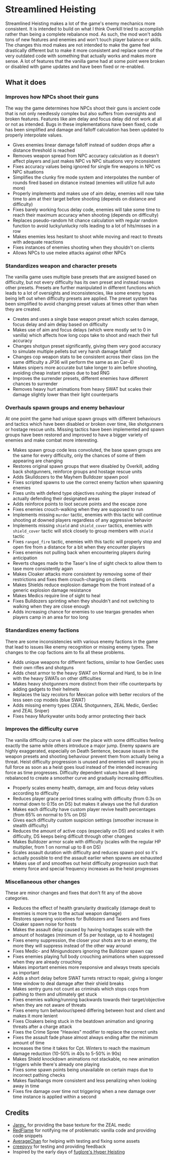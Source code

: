 # Streamlined Heisting

Streamlined Heisting makes a lot of the game's enemy mechanics more consistent. It is intended to build on what I think Overkill tried to accomplish rather than being a complete rebalance mod. As such, the mod won't adds tons of new features and enemies and won't touch player balance or skills. The changes this mod makes are not intended to make the game feel drastically different but to make it more consistent and replace some of the very outdated code with something that actually works and makes more sense. A lot of features that the vanilla game had at some point were broken or disabled with game updates and have been fixed or re-enabled.

## What it does

### Improves how NPCs shoot their guns

The way the game determines how NPCs shoot their guns is ancient code that is not only needlessly complex but also suffers from oversights and broken features. Features like aim delay and focus delay did not work at all or not as intended. Bugs in these implementations have been fixed, code has been simplified and damage and falloff calculation has been updated to properly interpolate values.

- Gives enemies linear damage falloff instead of sudden drops after a distance threshold is reached
- Removes weapon spread from NPC accuracy calculation as it doesn't affect players and just makes NPC vs NPC situations very inconsistent
- Fixes accuracy values being ignored for single fire weapons in NPC vs NPC situations
- Simplifies the clunky fire mode system and interpolates the number of rounds fired based on distance instead (enemies will utilize full auto more)
- Properly implements and makes use of aim delay, enemies will now take time to aim at their target before shooting (depends on distance and difficulty)
- Fixes barely working focus delay code, enemies will take some time to reach their maximum accuracy when shooting (depends on difficulty)
- Replaces pseudo-random hit chance calculation with regular random function to avoid lucky/unlucky rolls leading to a lot of hits/misses in a row
- Makes enemies less hesitant to shoot while moving and react to threats with adequate reactions
- Fixes instances of enemies shooting when they shouldn't on clients
- Allows NPCs to use melee attacks against other NPCs

### Standardizes weapon and character presets

The vanilla game uses multiple base presets that are assigned based on difficulty, but not every difficulty has its own preset and instead reuses other presets. Presets are further manipulated in different functions which leads to a lot of oversights and inconsistencies, like some enemy types being left out when difficulty presets are applied. The preset system has been simplified to avoid changing preset values at times other than when they are created.

- Creates and uses a single base weapon preset which scales damage, focus delay and aim delay based on difficulty
- Makes use of aim and focus delays (which were mostly set to 0 in vanilla) which affects how long cops take to shoot and reach their full accuracy
- Changes shotgun preset significantly, giving them very good accuracy to simulate multiple pellets but very harsh damage falloff
- Changes cop weapon stats to be consistent across their class (on the same difficulty a JP36 will perform the same as an Car-4)
- Makes snipers more accurate but take longer to aim before shooting, avoiding cheap instant snipes due to bad RNG
- Improves the surrender presets, different enemies have different chances to surrender
- Removes heavy hurt animations from heavy SWAT but scales their damage slightly lower than their light counterparts

### Overhauls spawn groups and enemy behaviour

At one point the game had unique spawn groups with different behaviours and tactics which have been disabled or broken over time, like shotgunners or hostage rescue units. Missing tactics have been implemented and spawn groups have been restored and improved to have a bigger variety of enemies and make combat more interesting.

- Makes spawn group code less convoluted, the base spawn groups are the same for every difficulty, only the chances of some of them appearing are changing
- Restores original spawn groups that were disabled by Overkill, adding back shotgunners, reinforce groups and hostage rescue units
- Adds Skulldozers to the Mayhem Bulldozer spawn pool
- Fixes scripted spawns to use the correct enemy faction when spawning enemies
- Fixes units with defend type objectives rushing the player instead of actually defending their designated areas
- Adds reinforce points to loot secure points and the escape zone
- Fixes enemies crouch-walking when they are supposed to run
- Implements missing ``murder`` tactic, enemies with this tactic will continue shooting at downed players regardless of any aggressive behavior
- Implements missing ``shield`` and ``shield_cover`` tactics, enemies with ``shield_cover`` tactic will stick closely to group members with ``shield`` tactic
- Fixes ``ranged_fire`` tactic, enemies with this tactic will properly stop and open fire from a distance for a bit when they encounter players
- Fixes enemies not pulling back when encountering players during anticipation
- Reverts chages made to the Taser's line of sight check to allow them to tase more consistently again
- Makes Cloaker attacks more consistent by removing some of their restrictions and fixes them crouch-charging on clients
- Makes Shields reduce explosion damage from the front instead of a generic explosion damage resistance
- Makes Medics require line of sight to heal
- Fixes Bulldozers sprinting when they shouldn't and not switching to walking when they are close enough
- Adds increasing chance for enemies to use teargas grenades when players camp in an area for too long

### Standardizes enemy factions

There are some inconsistencies with various enemy factions in the game that lead to issues like enemy recognition or missing enemy types. The changes to the cop factions aim to fix all these problems.

- Adds unique weapons for different factions, similar to how GenSec uses their own rifles and shotguns
- Adds chest armor to the heavy SWAT on Normal and Hard, to be in line with the heavy SWATs on other difficulties
- Makes heavy shotgunners more distinct from their rifle counterparts by adding gadgets to their helmets
- Replaces the lazy recolors for Mexican police with better recolors of the less seen cop models (blue SWAT)
- Adds missing enemy types (ZEAL Shotgunners, ZEAL Medic, GenSec and ZEAL Sniper)
- Fixes heavy Murkywater units body armor protecting their back

### Improves the difficulty curve

The vanilla difficulty curve is all over the place with some difficulties feeling exactly the same while others introduce a major jump. Enemy spawns are highly exaggerated, especially on Death Sentence, because issues in the weapon presets and shooting behaviour prevent them from actually being a threat. Heist difficulty progression is unused and enemies will swarm you in full force as soon as a heist goes loud instead of the intended increasing force as time progresses. Difficulty dependent values have all been rebalanced to create a smoother curve and gradually increasing difficulties.

- Properly scales enemy health, damage, aim and focus delay values according to difficulty
- Reduces player grace period times scaling with difficulty (from 0.3s on normal down to 0.15s on DS) but makes it always use the full duration
- Makes each difficulty have custom player revive health percentages (from 65% on normal to 5% on DS)
- Gives each difficulty custom suspicion settings (smoother increase in stealth difficulty)
- Reduces the amount of active cops (especially on DS) and scales it with difficulty, DS keeps being difficult through other changes
- Makes Bulldozer armor scale with difficulty (scales with the regular HP multiplier, from 1 on normal up to 8 on DS)
- Scales assault duration with difficulty and reduces spawn pool so it's actually possible to end the assault earlier when spawns are exhausted
- Makes use of and smoothes out heist difficulty progression such that enemy force and special frequency increases as the heist progresses

### Miscellaneous other changes

These are minor changes and fixes that don't fit any of the above categories.

- Reduces the effect of health granularity drastically (damage dealt to enemies is more true to the actual weapon damage)
- Restores spawning voicelines for Bulldozers and Tasers and fixes Cloaker spawn noise for hosts
- Makes the assault delay caused by having hostages scale with the amount of hostages (minimum of 5s per hostage, up to 4 hostages)
- Fixes enemy suppression, the closer your shots are to an enemy, the more they will suppress instead of the other way around
- Fixes Medic- and Minigundozers ignoring the Bulldozer spawn cap
- Fixes enemies playing full body crouching animations when suppressed when they are already crouching
- Makes important enemies more responsive and always treats specials as important
- Adds a short delay before SWAT turrets retract to repair, giving a longer time window to deal damage after their shield breaks
- Makes sentry guns not count as criminals which stops cops from pathing to them and ultimately get stuck
- Fixes enemies walking/running backwards towards their target/objective when they are not aware of threats
- Fixes enemy turn behaviour/speed differing between host and client and makes it more lenient
- Fixes Cloakers being stuck in the beatdown animation and ignoring threats after a charge attack
- Fixes the Crime Spree "Heavies" modifier to replace the correct units
- Fixes the assault fade phase almost always ending after the minimum amount of time
- Increases the time it takes for Cpt. Winters to reach the maximum damage reduction (10-50% in 40s to 5-50% in 90s)
- Makes Shield knockdown animations not stackable, no new animation triggers while there's already one playing
- Fixes some spawn points being unavailable on certain maps due to incorrect pathing checks
- Makes flashbangs more consistent and less penalizing when looking away in time
- Fixes fire damage over time not triggering when a new damage over time instance is applied within a second

## Credits

- [Jarey_](https://modworkshop.net/user/1664) for providing the base texture for the ZEAL medic
- [RedFlame](https://modworkshop.net/user/78332) for notifying me of problematic vanilla code and providing code snippets
- [AverageChan](https://modworkshop.net/user/97086) for helping with testing and fixing some assets
- [creepyyy](https://modworkshop.net/user/54264) for testing and providing feedback
- Inspired by the early days of [fuglore's Hyper Heisting](https://modworkshop.net/mod/24337)
